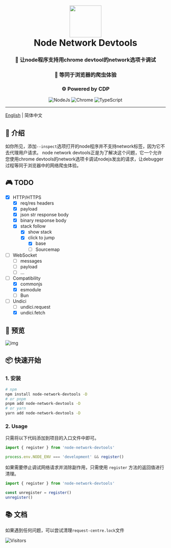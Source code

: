<div align="center">
  <h1 align="center">
    <img src="https://github.com/GrinZero/extreme/assets/70185413/415b35ca-6e28-4486-b480-459bda8f1faa" width="100" />
    <br>Node Network Devtools</h1>

 <h3 align="center">🔮  让node程序支持用chrome devtool的network选项卡调试</h3>
 <h3 align="center">🦎  等同于浏览器的爬虫体验 </h3>
 <h3 align="center">⚙️  Powered by CDP</h3>
  <p align="center">
     <img src="https://img.shields.io/badge/node.js-6DA55F?style=for-the-badge&logo=node.js&logoColor=white" alt="NodeJs"/>
    <img src="https://img.shields.io/badge/Google%20Chrome-4285F4?style=for-the-badge&logo=GoogleChrome&logoColor=white" alt="Chrome"/>
   <img src="https://img.shields.io/badge/TypeScript-3178C6.svg?style=for-the-badge&logo=TypeScript&logoColor=white" alt="TypeScript" />
 </p>

</div>

---

[English](README.md) | 简体中文

## 📖 介绍

如你所见，添加`--inspect`选项打开的node程序并不支持network标签，因为它不去代理用户请求。
node network devtools正是为了解决这个问题，它一个允许您使用chrome devtools的network选项卡调试nodejs发出的请求，让debugger过程等同于浏览器中的网络爬虫体验。

## 🎮 TODO

- [x] HTTP/HTTPS
  - [x] req/res headers
  - [x] payload
  - [x] json str response body
  - [x] binary response body
  - [x] stack follow
    - [x] show stack
    - [x] click to jump
      - [x] base
      - [ ] Sourcemap
- [ ] WebSocket
  - [ ] messages
  - [ ] payload
  - [ ] ...
- [ ] Compatibility
  - [x] commonjs
  - [x] esmodule
  - [ ] Bun
- [ ] Undici
  - [ ] undici.request
  - [x] undici.fetch

## 👀 预览

![img](https://github.com/GrinZero/node-network-devtools/assets/70185413/5338d8f2-bb54-46fd-b243-a7a5b4af3031)

## 📦 快速开始

### 1. 安装

```bash
# npm
npm install node-network-devtools -D
# or pnpm
pnpm add node-network-devtools -D
# or yarn
yarn add node-network-devtools -D
```

### 2. Usage

只需将以下代码添加到项目的入口文件中即可。

```typescript
import { register } from 'node-network-devtools'

process.env.NODE_ENV === 'development' && register()
```

如果需要停止调试网络请求并消除副作用，只需使用 `register` 方法的返回值进行清理。

```typescript
import { register } from 'node-network-devtools'

const unregister = register()
unregister()
```

## 📚 文档

如果遇到任何问题，可以尝试清理`request-centre.lock`文件

![Visitors](https://api.visitorbadge.io/api/visitors?path=https%3A%2F%2Fgithub.com%2FGrinZero%2Fnode-network-devtools&labelColor=%237fa1f7&countColor=%23697689)
